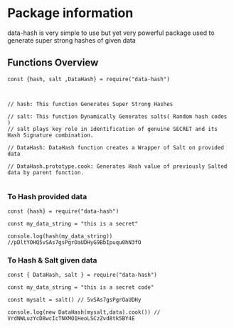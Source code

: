 
# Package information

data-hash is very simple to use but yet very powerful package used to generate super strong hashes of given data

## Functions Overview

```
const {hash, salt ,DataHash} = require("data-hash")



// hash: This function Generates Super Strong Hashes

// salt: This function Dynamically Generates salts( Random hash codes )
// salt plays key role in identification of genuine SECRET and its Hash Signature combination.

// DataHash: DataHash function creates a Wrapper of Salt on provided data

// DataHash.prototype.cook: Generates Hash value of previously Salted data by parent function.


```

### To Hash provided data

```
const {hash} = require("data-hash")

const my_data_string = "this is a secret"

console.log(hash(my_data_string)) //pDltYOHQ5vSAs7gsPgrOaUDHyG9BbIpuqu0hN3fO

```

### To Hash & Salt given data

```
const { DataHash, salt } = require("data-hash")

const my_data_string = "this is a secret code"

const mysalt = salt() // 5vSAs7gsPgrOaUDHy

console.log(new DataHash(mysalt,data).cook()) // VrdNWLuzYcD8wcIcTNXMO1HeoLSCzZvd8tk5BY4E

```